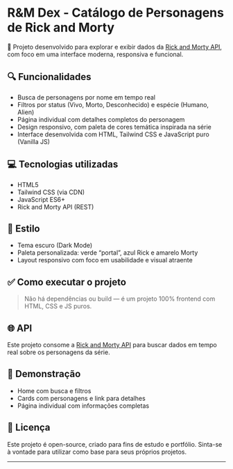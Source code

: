 # R&M Dex - Catálogo de Personagens de Rick and Morty

🚀 Projeto desenvolvido para explorar e exibir dados da [Rick and Morty API](https://rickandmortyapi.com/), com foco em uma interface moderna, responsiva e funcional.

## 🔍 Funcionalidades

- Busca de personagens por nome em tempo real
- Filtros por status (Vivo, Morto, Desconhecido) e espécie (Humano, Alien)
- Página individual com detalhes completos do personagem
- Design responsivo, com paleta de cores temática inspirada na série
- Interface desenvolvida com HTML, Tailwind CSS e JavaScript puro (Vanilla JS)

## 💻 Tecnologias utilizadas

- HTML5
- Tailwind CSS (via CDN)
- JavaScript ES6+
- Rick and Morty API (REST)

## 🎨 Estilo

- Tema escuro (Dark Mode)
- Paleta personalizada: verde “portal”, azul Rick e amarelo Morty
- Layout responsivo com foco em usabilidade e visual atraente

## ✅ Como executar o projeto


> Não há dependências ou build — é um projeto 100% frontend com HTML, CSS e JS puros.

## 🌐 API

Este projeto consome a [Rick and Morty API](https://rickandmortyapi.com/) para buscar dados em tempo real sobre os personagens da série.

## 📸 Demonstração

- Home com busca e filtros
- Cards com personagens e link para detalhes
- Página individual com informações completas

## 📘 Licença

Este projeto é open-source, criado para fins de estudo e portfólio. Sinta-se à vontade para utilizar como base para seus próprios projetos.

---

